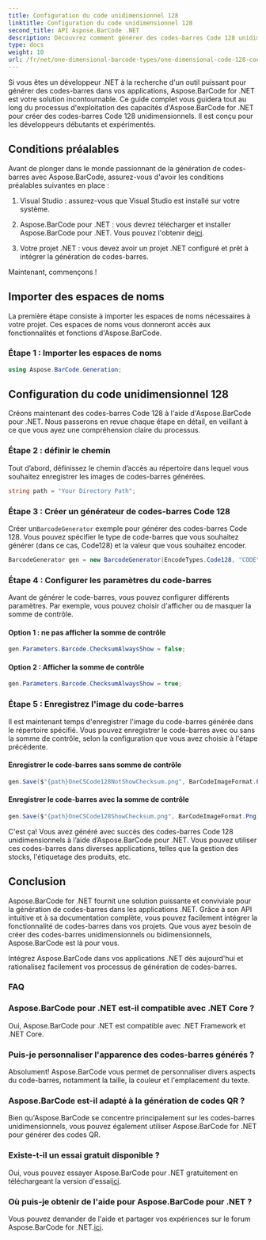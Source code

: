 ```yaml
---
title: Configuration du code unidimensionnel 128
linktitle: Configuration du code unidimensionnel 128
second_title: API Aspose.BarCode .NET
description: Découvrez comment générer des codes-barres Code 128 unidimensionnels dans .NET à l’aide d’Aspose.BarCode. Suivez notre guide étape par étape pour une intégration transparente des codes-barres.
type: docs
weight: 10
url: /fr/net/one-dimensional-barcode-types/one-dimensional-code-128-configuration/
---
```


Si vous êtes un développeur .NET à la recherche d'un outil puissant pour générer des codes-barres dans vos applications, Aspose.BarCode for .NET est votre solution incontournable. Ce guide complet vous guidera tout au long du processus d'exploitation des capacités d'Aspose.BarCode for .NET pour créer des codes-barres Code 128 unidimensionnels. Il est conçu pour les développeurs débutants et expérimentés. 

## Conditions préalables

Avant de plonger dans le monde passionnant de la génération de codes-barres avec Aspose.BarCode, assurez-vous d'avoir les conditions préalables suivantes en place :

1. Visual Studio : assurez-vous que Visual Studio est installé sur votre système.

2.  Aspose.BarCode pour .NET : vous devrez télécharger et installer Aspose.BarCode pour .NET. Vous pouvez l'obtenir de[ici](https://releases.aspose.com/barcode/net/).

3. Votre projet .NET : vous devez avoir un projet .NET configuré et prêt à intégrer la génération de codes-barres.

Maintenant, commençons !

## Importer des espaces de noms

La première étape consiste à importer les espaces de noms nécessaires à votre projet. Ces espaces de noms vous donneront accès aux fonctionnalités et fonctions d'Aspose.BarCode.

### Étape 1 : Importer les espaces de noms

```csharp
using Aspose.BarCode.Generation;
```

## Configuration du code unidimensionnel 128

Créons maintenant des codes-barres Code 128 à l'aide d'Aspose.BarCode pour .NET. Nous passerons en revue chaque étape en détail, en veillant à ce que vous ayez une compréhension claire du processus.

### Étape 2 : définir le chemin

Tout d’abord, définissez le chemin d’accès au répertoire dans lequel vous souhaitez enregistrer les images de codes-barres générées.

```csharp
string path = "Your Directory Path";
```

### Étape 3 : Créer un générateur de codes-barres Code 128

 Créer un`BarcodeGenerator` exemple pour générer des codes-barres Code 128. Vous pouvez spécifier le type de code-barres que vous souhaitez générer (dans ce cas, Code128) et la valeur que vous souhaitez encoder.

```csharp
BarcodeGenerator gen = new BarcodeGenerator(EncodeTypes.Code128, "CODE");
```

### Étape 4 : Configurer les paramètres du code-barres

Avant de générer le code-barres, vous pouvez configurer différents paramètres. Par exemple, vous pouvez choisir d'afficher ou de masquer la somme de contrôle.

#### Option 1 : ne pas afficher la somme de contrôle

```csharp
gen.Parameters.Barcode.ChecksumAlwaysShow = false;
```

#### Option 2 : Afficher la somme de contrôle

```csharp
gen.Parameters.Barcode.ChecksumAlwaysShow = true;
```

### Étape 5 : Enregistrez l'image du code-barres

Il est maintenant temps d'enregistrer l'image du code-barres générée dans le répertoire spécifié. Vous pouvez enregistrer le code-barres avec ou sans la somme de contrôle, selon la configuration que vous avez choisie à l'étape précédente.

#### Enregistrer le code-barres sans somme de contrôle

```csharp
gen.Save($"{path}OneCSCode128NotShowChecksum.png", BarCodeImageFormat.Png);
```

#### Enregistrer le code-barres avec la somme de contrôle

```csharp
gen.Save($"{path}OneCSCode128ShowChecksum.png", BarCodeImageFormat.Png);
```

C'est ça! Vous avez généré avec succès des codes-barres Code 128 unidimensionnels à l’aide d’Aspose.BarCode pour .NET. Vous pouvez utiliser ces codes-barres dans diverses applications, telles que la gestion des stocks, l'étiquetage des produits, etc.

## Conclusion

Aspose.BarCode for .NET fournit une solution puissante et conviviale pour la génération de codes-barres dans les applications .NET. Grâce à son API intuitive et à sa documentation complète, vous pouvez facilement intégrer la fonctionnalité de codes-barres dans vos projets. Que vous ayez besoin de créer des codes-barres unidimensionnels ou bidimensionnels, Aspose.BarCode est là pour vous.

Intégrez Aspose.BarCode dans vos applications .NET dès aujourd'hui et rationalisez facilement vos processus de génération de codes-barres.

### FAQ

### Aspose.BarCode pour .NET est-il compatible avec .NET Core ?
Oui, Aspose.BarCode pour .NET est compatible avec .NET Framework et .NET Core.

### Puis-je personnaliser l'apparence des codes-barres générés ?
Absolument! Aspose.BarCode vous permet de personnaliser divers aspects du code-barres, notamment la taille, la couleur et l'emplacement du texte.

### Aspose.BarCode est-il adapté à la génération de codes QR ?
Bien qu'Aspose.BarCode se concentre principalement sur les codes-barres unidimensionnels, vous pouvez également utiliser Aspose.BarCode for .NET pour générer des codes QR.

### Existe-t-il un essai gratuit disponible ?
 Oui, vous pouvez essayer Aspose.BarCode pour .NET gratuitement en téléchargeant la version d'essai[ici](https://releases.aspose.com/).

### Où puis-je obtenir de l'aide pour Aspose.BarCode pour .NET ?
 Vous pouvez demander de l'aide et partager vos expériences sur le forum Aspose.BarCode for .NET.[ici](https://forum.aspose.com/c/barcode/13).
